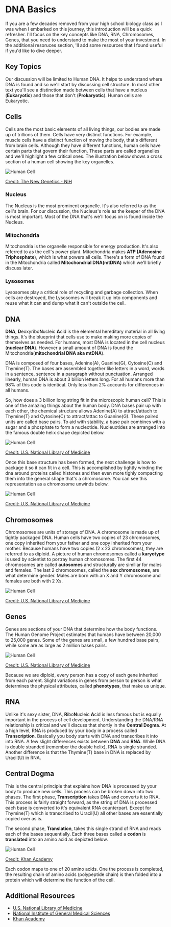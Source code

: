 # DNA Basics

If you are a few decades removed from your high school biology class as I was when I embarked on this journey, this introduction will be a quick refresher. I'll focus on the key concepts like DNA, RNA, Chromosomes, Genes, that you need to understand to make the most of your investment. In the additional resoruces section, 'll add some resources that I found useful if you'd like to dive deeper.

## Key Topics

Our discussion will be limited to Human DNA. It helps to understand where DNA is found and so we'll start by discussing cell structure. In most other text you'll see a distinction made between cells that have a nucleus (**Eukaryotic**) and those that don't (**Prokaryotic**). Human cells are Eukaryotic.

## Cells

Cells are the most basic elements of all living things, our bodies are made up of trillions of them. Cells have very distinct functions. For example, muscle cells have a distinct function of moving the body, that's different from brain cells. Although they have different functions, human cells have certain parts that govern their function. These parts are called organelles and we'll highlight a few critical ones. The illustration below shows a cross section of a human cell showing the key organelles.

![Human Cell](./../99-Images/cell-cross-section.png)

[Credit: The New Genetics - NIH][1]

### **Nucleus**
The Nucleus is the most prominent organelle. It's also referred to as the cell's brain. For our discussion, the Nucleus's role as the keeper of the DNA is most important. Most of the DNA that's we'll focus on is found inside the Nucleus.

### **Mitochondria**
Mitochondria is the organelle responsible for energy production. It's also referred to as the cell's power plant. Mitochondria makes **ATP (Adenosine Triphosphate**), which is what powers all cells. There's a form of DNA found in the Mitochondria called **Mitochondrial DNA(mtDNA)** which we'll briefly discuss later.

### **Lysosomes**
Lysosomes play a critical role of recycling and garbage collection. When cells are destroyed, the Lysosomes will break it up into components and reuse what it can and dump what it can't outside the cell.

## DNA

**DNA**, **D**eoxyribo**N**ucleic **A**cid is the elemental hereditary material in all living things. It's the blueprint that cells use to make making more copies of themselves as needed. For humans, most DNA is located in the cell nucleus (**nuclear DNA**). However a small amount of DNA is found the Mitochondria(**mitochondrial DNA aka mtDNA**).

DNA is composed of four bases, Adenine(A), Guanine(G), Cytosine(C) and Thymine(T). The bases are assembled together like letters in a word, words in a sentence, sentence in a paragraph without punctuation. Arranged linearly, human DNA is about 3 billion letters long. For all humans more than 98% of this code is identical. Only less than 2% accounts for differences in all humans.

So, how does a 3 billion long string fit in the microscopic human cell? This is one of the amazing things about the human body. DNA bases pair up with each other, the chemical structure allows Adenine(A) to attract/attach to Thymine(T) and Cytosine(C) to attract/attac to Guanine(G). These paired units are called base pairs. To aid with stability, a base pair combines with a sugar and a phosphate to form a nucleotide. Nucleuotides are arranged into the famous double helix shape depicted below.

![Human Cell](./../99-Images/dna-double-helix.png)

[Credit: U.S. National Library of Medicine][2]

Once this base structure has been formed, the next challenge is how to package it so it can fit in a cell. This is accomplished by tightly winding the dna around proteins called histones and then even more tighly compacting them into the general shape that's a chromosome. You can see this representation as a chromosome unwinds below.

![Human Cell](./../99-Images/dna-histone-chromosome.png)

[Credit: U.S. National Library of Medicine][3]

## Chromosomes
Chromosomes are units of storage of DNA. A chromosome is made up of tightly packaged DNA. Human cells have two copies of 23 chromosomes, one copy inherited from your father and one copy inherited from your mother. Because humans have two copies (2 x 23 chromosomes), they are referred to as diploid. A picture of human chromosomes called a **karyotype** is used by scientist to portray human chromosomes. The first 44 chromosomes are called **autosomes** and structurally are similiar for males and females. The last 2 chromosomes, called the **sex chromosomes**, are what determine gender. Males are born with an X and Y chromosome and females are both with 2 Xs.

![Human Cell](./../99-Images/dna-karyotype.png)

[Credit: U.S. National Library of Medicine][4]

## Genes
Genes are sections of your DNA that determine how the body functions. The Human Genome Project estimates that humans have between 20,000 to 25,000 genes. Some of the genes are small, a few hundred base pairs, while some are as large as 2 million bases pairs.

![Human Cell](./../99-Images/dna-genes.png)

[Credit: U.S. National Library of Medicine][5]

Because we are diploid, every person has a copy of each gene inherited from each parent. Slight variations in genes from person to person is what determines the physical attributes, called **phenotypes**, that make us unique.

## RNA
Unlike it's sexy sister, DNA, **R**ibo**N**ucleic **A**cid is less famous but is equally important in the process of cell development. Understanding the DNA/RNA relationship is critical and we'll discuss that shortly in the **Central Dogma**. At a high level, RNA is produced by your body in a process called **Transcription**. Basically you body starts with DNA and transcribes it into into RNA. A few slight differences exists between **DNA** and **RNA**. While DNA is double stranded (remember the double helix), RNA is single stranded. Another difference is that the Thymine(T) base in DNA is replaced by Uracil(U) in RNA.

## Central Dogma
This is the central principle that explains how DNA is processed by your body to produce new cells. This process can be broken down into two phases. The first phase, **Transcription** takes DNA and converts it to RNA. This process is fairly straight forward, as the string of DNA is processed each base is converted to it's equivalent RNA counterpart. Except for Thymine(T) which is transcribed to Uracil(U) all other bases are essentially copied over as is.

The second phase, **Translation**, takes this single strand of RNA and reads each of the bases sequentially. Each three bases called a **codon** is **translated** into an amino acid as depicted below.

![Human Cell](./../99-Images/dna-central-dogma.png)

[Credit: Khan Academy][6]

Each codon maps to one of 20 amino acids. One the process is completed, the resulting chain of amino acids (polypeptide chain) is then folded into a protein which will determine the function of the cell.

[1]: https://www.nigms.nih.gov/education/Booklets/the-new-genetics/Pages/Home.aspx
[2]: https://medlineplus.gov/genetics/understanding/basics/dna/
[3]: https://medlineplus.gov/genetics/understanding/basics/chromosome/
[4]: https://medlineplus.gov/genetics/understanding/basics/howmanychromosomes/
[5]: https://medlineplus.gov/genetics/understanding/basics/gene/
[6]: https://www.khanacademy.org/science/high-school-biology/hs-molecular-genetics/hs-rna-and-protein-synthesis/a/intro-to-gene-expression-central-dogma

## Additional Resources
- [U.S. National Library of Medicine](https://medlineplus.gov/genetics/)
- [National Institute of General Medical Sciences](https://www.nigms.nih.gov/education/genes/)
- [Khan Academy](https://www.khanacademy.org/science/high-school-biology/hs-molecular-genetics/hs-rna-and-protein-synthesis/v/molecular-structure-of-rna)